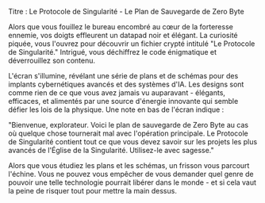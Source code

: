 Titre : Le Protocole de Singularité - Le Plan de Sauvegarde de Zero Byte

Alors que vous fouillez le bureau encombré au cœur de la forteresse ennemie, vos doigts effleurent un datapad noir et élégant. La curiosité piquée, vous l'ouvrez pour découvrir un fichier crypté intitulé "Le Protocole de Singularité." Intrigué, vous déchiffrez le code énigmatique et déverrouillez son contenu.

L'écran s'illumine, révélant une série de plans et de schémas pour des implants cybernétiques avancés et des systèmes d'IA. Les designs sont comme rien de ce que vous avez jamais vu auparavant - élégants, efficaces, et alimentés par une source d'énergie innovante qui semble défier les lois de la physique. Une note en bas de l'écran indique :

"Bienvenue, explorateur. Voici le plan de sauvegarde de Zero Byte au cas où quelque chose tournerait mal avec l'opération principale. Le Protocole de Singularité contient tout ce que vous devez savoir sur les projets les plus avancés de l'Église de la Singularité. Utilisez-le avec sagesse."

Alors que vous étudiez les plans et les schémas, un frisson vous parcourt l'échine. Vous ne pouvez vous empêcher de vous demander quel genre de pouvoir une telle technologie pourrait libérer dans le monde - et si cela vaut la peine de risquer tout pour mettre la main dessus.
